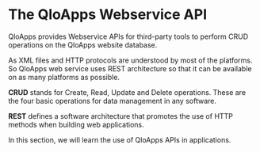 # The QloApps Webservice API

QloApps provides Webservice APIs for third-party tools to perform CRUD operations on the QloApps website database.

As XML files and HTTP protocols are understood by most of the platforms. So QloApps web service uses REST architecture so that it can be available on as many platforms as possible.

**CRUD** stands for Create, Read, Update and Delete operations. These are the four basic operations for data management in any software.

**REST** defines a software architecture that promotes the use of HTTP methods when building web applications.

In this section, we will learn the use of QloApps APIs in applications.